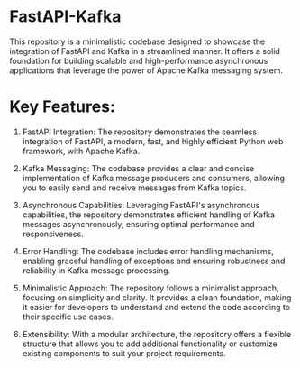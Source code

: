 # FastAPI-Kafka
This repository is a minimalistic codebase designed to showcase the integration of FastAPI and Kafka in a streamlined manner. It offers a solid foundation for building scalable and high-performance asynchronous applications that leverage the power of Apache Kafka messaging system.

# Key Features:


   1. FastAPI Integration: The repository demonstrates the seamless integration of FastAPI, a modern, fast, and highly efficient Python web framework, with Apache Kafka.

   2. Kafka Messaging: The codebase provides a clear and concise implementation of Kafka message producers and consumers, allowing you to easily send and receive messages from Kafka topics.

   3. Asynchronous Capabilities: Leveraging FastAPI's asynchronous capabilities, the repository demonstrates efficient handling of Kafka messages asynchronously, ensuring optimal performance and responsiveness.

   4. Error Handling: The codebase includes error handling mechanisms, enabling graceful handling of exceptions and ensuring robustness and reliability in Kafka message processing.

   5. Minimalistic Approach: The repository follows a minimalist approach, focusing on simplicity and clarity. It provides a clean foundation, making it easier for developers to understand and extend the code according to their specific use cases.

   6. Extensibility: With a modular architecture, the repository offers a flexible structure that allows you to add additional functionality or customize existing components to suit your project requirements.
